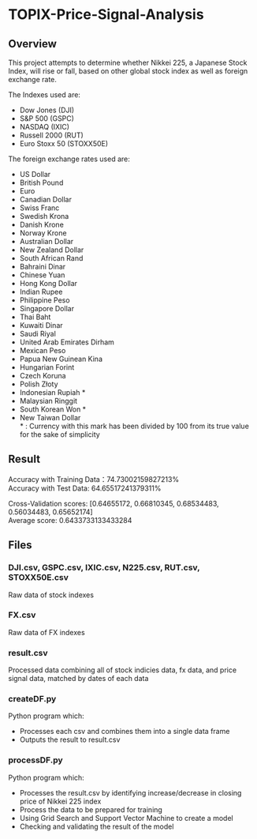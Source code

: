 # TOPIX-Price-Signal-Analysis  

## Overview
This project attempts to determine whether Nikkei 225, a Japanese Stock Index, will rise or fall, based on other global stock index as well as foreign exchange rate.  

The Indexes used are:  
* Dow Jones (DJI)  
* S&P 500 (GSPC)  
* NASDAQ (IXIC)  
* Russell 2000 (RUT)  
* Euro Stoxx 50 (STOXX50E)  
  
The foreign exchange rates used are:  
* US Dollar  
* British Pound  
* Euro  
* Canadian Dollar  
* Swiss Franc  
* Swedish Krona  
* Danish Krone  
* Norway Krone  
* Australian Dollar  
* New Zealand Dollar  
* South African Rand  
* Bahraini Dinar  
* Chinese Yuan  
* Hong Kong Dollar  
* Indian Rupee  
* Philippine Peso  
* Singapore Dollar  
* Thai Baht  
* Kuwaiti Dinar  
* Saudi Riyal  
* United Arab Emirates Dirham  
* Mexican Peso  
* Papua New Guinean Kina  
* Hungarian Forint  
* Czech Koruna  
* Polish Złoty  
* Indonesian Rupiah *  
* Malaysian Ringgit  
* South Korean Won *  
* New Taiwan Dollar  
      * : Currency with this mark has been divided by 100 from its true value for the sake of simplicity  
  
## Result  
Accuracy with Training Data：74.73002159827213%  
Accuracy with Test Data: 64.65517241379311%  

Cross-Validation scores: [0.64655172, 0.66810345, 0.68534483, 0.56034483, 0.65652174]  
Average score: 0.6433733133433284  

## Files
### DJI.csv, GSPC.csv, IXIC.csv, N225.csv, RUT.csv, STOXX50E.csv
Raw data of stock indexes
### FX.csv
Raw data of FX indexes
### result.csv
Processed data combining all of stock indicies data, fx data, and price signal data, matched by dates of each data
### createDF.py
Python program which:  
* Processes each csv and combines them into a single data frame  
* Outputs the result to result.csv
### processDF.py
Python program which:  
* Processes the result.csv by identifying increase/decrease in closing price of Nikkei 225 index  
* Process the data to be prepared for training
* Using Grid Search and Support Vector Machine to create a model
* Checking and validating the result of the model
